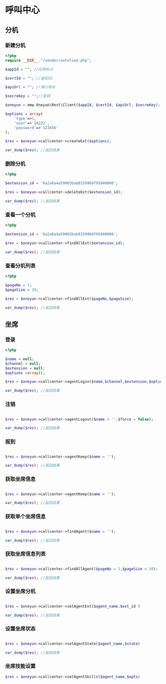 # 呼叫中心

## 分机

### 新建分机

```php
<?php
require __DIR__."/vendor/autoload.php";

$appId = ""; //应用标识

$certId = ""; //鉴权Id

$apiUrl = ""; //接口地址

$secreKey = "";//密钥

$oneyun = new Oneyun\Rest\Client($appId, $certId, $apiUrl, $secreKey);

$options = array(
    'type'=>1,
    'user'=>'10222',
    'password'=>'123456'
);

$res = $oneyun->callcenter->createExt($options);

var_dump($res); //返回结果

```

### 删除分机
```php
<?php

$extension_id = '8a2a6a4a59965bab0159968f95840000';

$res = $oneyun->callcenter->deleteExt($extension_id);

var_dump($res); //返回结果

```

### 查看一个分机


```php
<?php

$extension_id = '8a2a6a4a59965bab0159968f95840000';

$res = $oneyun->callcenter->findAllExt($extension_id);

var_dump($res); //返回结果

```

### 查看分机列表


```php
<?php

$pageNo = 1;
$pageSize = 10;

$res = $oneyun->callcenter->findAllExt($pageNo,$pageSize);

var_dump($res); //返回结果

```

## 坐席

### 登录
```php
<?php

$name = null;
$channel = null;
$extension = null;  
$options =array();

$res = $oneyun->callcenter->agentLogin($name,$channel,$extension,$options);

var_dump($res); //返回结果

```

### 注销
```php

$res = $oneyun->callcenter->agentLogout($name = '',$force = false);

var_dump($res); //返回结果

```


### 报到
```php

$res = $oneyun->callcenter->agentKeep($name = '');

var_dump($res); //返回结果

```

### 获取坐席信息
```php

$res = $oneyun->callcenter->agentKeep($name = '');

var_dump($res); //返回结果

```

### 获取单个坐席信息
```php

$res = $oneyun->callcenter->findAgent($name = '');

var_dump($res); //返回结果

```

### 获取坐席信息列表
```php

$res = $oneyun->callcenter->findAllAgent($pageNo = 1,$pageSize = 10);

var_dump($res); //返回结果

```

### 设置坐席分机
```php

$res = $oneyun->callcenter->setAgentExt($agent_name,$ext_id )

var_dump($res); //返回结果

```

### 设置坐席状态
```php

$res = $oneyun->callcenter->setAgentState($agent_name,$state)

var_dump($res); //返回结果

```

### 坐席技能设置
```php
$res = $oneyun->callcenter->setAgentSkills($agent_name,$opts)


    

```



